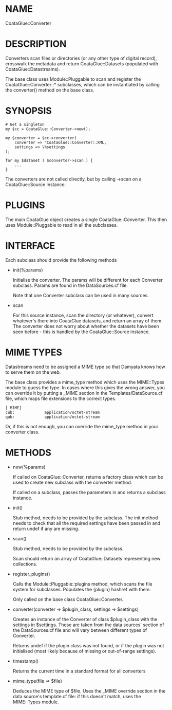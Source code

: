 # NAME

CoataGlue::Converter

# DESCRIPTION

Converters scan files or directories (or any other type of digital
record), crosswalk the metadata and return CoataGlue::Datasets (populated
with CoataGlue::Datastreams).

The base class uses Module::Pluggable to scan and register the
CoataGlue::Converter::\* subclasses, which can be instantiated by
calling the converter() method on the base class.

# SYNOPSIS

    # Get a singleton 
    my $cc = CoataGlue::Converter->new();

    my $converter = $cc->converter(
		converter => "CoataGlue::Converter::XML,
		settings => \%settings
	);

    for my $dataset ( $converter->scan ) {
    	...
    }
    

The converters are not called directly, but by calling ->scan on 
a CoataGlue::Source instance.

# PLUGINS

The main CoataGlue object creates a single CoataGlue::Converter.
This then uses Module::Pluggable to read in all the subclasses.

# INTERFACE

Each subclass should provide the following methods

- init(%params)

    Initialise the converter. The params will be different for each
    Converter subclass. Params are found in the DataSources.cf file.

    Note that one Converter subclass can be used in many sources.

- scan

    For this source instance, scan the directory (or whatever), convert
    whatever's there into CoataGlue datasets, and return an array of
    them.  The converter does not worry about whether the datasets
    have been seen before - this is handled by the CoataGlue::Source
    instance.

# MIME TYPES

Datastreams need to be assigned a MIME type so that Damyata knows how to
serve them on the web. 

The base class provides a mime\_type method which uses the MIME::Types
module to guess the type.  In cases where this gives the wrong answer,
you can override it by putting a \_MIME section in the Templates/DataSource.cf
file, which maps file extensions to the correct types.

    [_MIME]
    cub:             application/octet-stream
    qub:             application/octet-stream

Or, if this is not enough, you can override the mime\_type method in
your converter class.





# METHODS



- new(%params)

    If called on CoataGlue::Converter, returns a factory class which can be
    used to create new subclass with the converter method.

    If called on a subclass, passes the parameters in and returns a subclass
    instance.

- init()

    Stub method, needs to be provided by the subclass. The init method needs
    to check that all the required settings have been passed in and return
    undef if any are missing.

- scan()

    Stub method, needs to be provided by the subclass.

    Scan should return an array of CoataGlue::Datasets representing new
    collections.

- register\_plugins()

    Calls the Module::Pluggable::plugins method, which scans the file system
    for subclasses. Populates the {plugin} hashref with them.

    Only called on the base class CoataGlue::Converter.

- converter(converter => $plugin\_class, settings => $settings)

    Creates an instance of the Converter of class $plugin\_class with the 
    settings in $settings.  These are taken from the data sources' section of
    the DataSources.cf file and will vary between different types of 
    Converter.

    Returns undef if the plugin class was not found, or if the plugin was
    not initialised (most likely because of missing or out-of-range settings).

- timestamp()

    Returns the current time in a standard format for all converters

- mime\_type(file => $file)

    Deduces the MIME type of $file.  Uses the \_MIME override section in the
    data source's template.cf file: if this doesn't match, uses the MIME::Types
    module.
